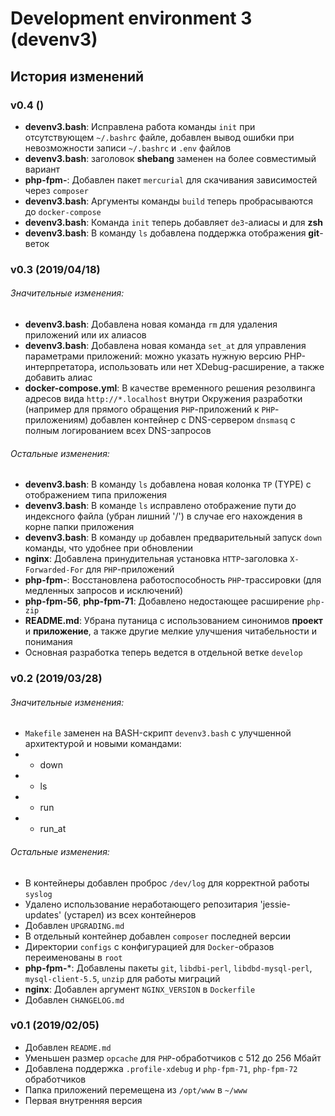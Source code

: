 # Development environment 3 (devenv3)

## История изменений

### v0.4 ()

- **devenv3.bash**: Исправлена работа команды `init` при отсутствующем `~/.bashrc` файле,
  добавлен вывод ошибки при невозможности записи `~/.bashrc` и `.env` файлов
- **devenv3.bash**: заголовок **shebang** заменен на более совместимый вариант
- **php-fpm-**: Добавлен пакет `mercurial` для скачивания зависимостей через `composer`
- **devenv3.bash**: Аргументы команды `build` теперь пробрасываются до `docker-compose`
- **devenv3.bash**: Команда `init` теперь добавляет `de3`-алиасы и для **zsh**
- **devenv3.bash**: В команду `ls` добавлена поддержка отображения **git**-веток

### v0.3 (2019/04/18)

###### Значительные изменения:
- **devenv3.bash**: Добавлена новая команда `rm` для удаления приложений или их алиасов
- **devenv3.bash**: Добавлена новая команда `set_at` для управления параметрами приложений:
  можно указать нужную версию PHP-интерпретатора, использовать или нет XDebug-расширение, а также добавить алиас
- **docker-compose.yml**: В качестве временного решения резолвинга адресов вида `http://*.localhost`
  внутри Окружения разработки (например для прямого обращения `PHP`-приложений к `PHP`-приложениям)
  добавлен контейнер с DNS-сервером `dnsmasq` с полным логированием всех DNS-запросов

###### Остальные изменения:
- **devenv3.bash**: В команду `ls` добавлена новая колонка `TP` (TYPE) с отображением типа приложения
- **devenv3.bash**: В команде `ls` исправлено отображение пути до индексного файла (убран лишний '/')
  в случае его нахождения в корне папки приложения
- **devenv3.bash**: В команду `up` добавлен предварительный запуск `down` команды, что удобнее при обновлении
- **nginx**: Добавлена принудительная установка `HTTP`-заголовка `X-Forwarded-For` для `PHP`-приложений
- **php-fpm-**: Восстановлена работоспособность `PHP`-трассировки (для медленных запросов и исключений)
- **php-fpm-56**, **php-fpm-71**: Добавлено недостающее расширение `php-zip`
- **README.md**: Убрана путаница с использованием синонимов **проект** и **приложение**,
  а также другие мелкие улучшения читабельности и понимания
- Основная разработка теперь ведется в отдельной ветке `develop`

### v0.2 (2019/03/28)

###### Значительные изменения:
- `Makefile` заменен на BASH-скрипт `devenv3.bash` с улучшенной архитектурой и новыми командами:
- - down
- - ls
- - run
- - run_at

###### Остальные изменения:
- В контейнеры добавлен проброс `/dev/log` для корректной работы `syslog`
- Удалено использование неработающего репозитария 'jessie-updates' (устарел) из всех контейнеров
- Добавлен `UPGRADING.md`
- В отдельный контейнер добавлен `composer` последней версии
- Директории `configs` с конфигурацией для `Docker`-образов переименованы в `root`
- **php-fpm-***: Добавлены пакеты `git`, `libdbi-perl`, `libdbd-mysql-perl`, `mysql-client-5.5`, `unzip` для работы миграций
- **nginx**: Добавлен аргумент `NGINX_VERSION` в `Dockerfile`
- Добавлен `CHANGELOG.md`

### v0.1 (2019/02/05)

- Добавлен `README.md`
- Уменьшен размер `opcache` для `PHP`-обработчиков с 512 до 256 Мбайт
- Добавлена поддержка `.profile-xdebug` и `php-fpm-71`, `php-fpm-72` обработчиков
- Папка приложений перемещена из `/opt/www` в `~/www`
- Первая внутренняя версия
